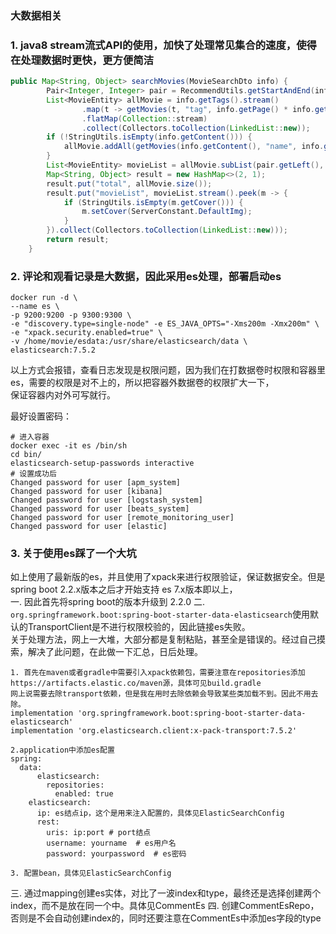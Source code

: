 ### 大数据相关
### 1. **java8 stream流式API的使用**，加快了处理常见集合的速度，使得在处理数据时更快，更方便简洁  

```java
public Map<String, Object> searchMovies(MovieSearchDto info) {
        Pair<Integer, Integer> pair = RecommendUtils.getStartAndEnd(info.getPage(), info.getSize());
        List<MovieEntity> allMovie = info.getTags().stream()
                .map(t -> getMovies(t, "tag", info.getPage() * info.getSize()))
                .flatMap(Collection::stream)
                .collect(Collectors.toCollection(LinkedList::new));
        if (!StringUtils.isEmpty(info.getContent())) {
            allMovie.addAll(getMovies(info.getContent(), "name", info.getPage() * info.getSize()));
        }
        List<MovieEntity> movieList = allMovie.subList(pair.getLeft(), pair.getRight() <= allMovie.size() ? pair.getRight() : allMovie.size());
        Map<String, Object> result = new HashMap<>(2, 1);
        result.put("total", allMovie.size());
        result.put("movieList", movieList.stream().peek(m -> {
            if (StringUtils.isEmpty(m.getCover())) {
                m.setCover(ServerConstant.DefaultImg);
            }
        }).collect(Collectors.toCollection(LinkedList::new)));
        return result;
    }
```

### 2. 评论和观看记录是大数据，因此采用es处理，部署启动es

```
docker run -d \
--name es \
-p 9200:9200 -p 9300:9300 \
-e "discovery.type=single-node" -e ES_JAVA_OPTS="-Xms200m -Xmx200m" \
-e "xpack.security.enabled=true" \
-v /home/movie/esdata:/usr/share/elasticsearch/data \
elasticsearch:7.5.2 

```
以上方式会报错，查看日志发现是权限问题，因为我们在打数据卷时权限和容器里es，需要的权限是对不上的，所以把容器外数据卷的权限扩大一下，  
保证容器内对外可写就行。  

最好设置密码：  
```
# 进入容器
docker exec -it es /bin/sh
cd bin/
elasticsearch-setup-passwords interactive
# 设置成功后
Changed password for user [apm_system]
Changed password for user [kibana]
Changed password for user [logstash_system]
Changed password for user [beats_system]
Changed password for user [remote_monitoring_user]
Changed password for user [elastic]
```  

### 3. 关于使用es踩了一个大坑
如上使用了最新版的es，并且使用了xpack来进行权限验证，保证数据安全。但是spring boot 2.2.x版本之后才开始支持 es 7.x版本即以上，  
一. 因此首先将spring boot的版本升级到 2.2.0
二. `org.springframework.boot:spring-boot-starter-data-elasticsearch`使用默认的TransportClient是不进行权限校验的，因此链接es失败。  
关于处理方法，网上一大堆，大部分都是复制粘贴，甚至全是错误的。经过自己摸索，解决了此问题，在此做一下汇总，日后处理。
```
1. 首先在maven或者gradle中需要引入xpack依赖包，需要注意在repositories添加https://artifacts.elastic.co/maven源，具体可见build.gradle
网上说需要去除transport依赖，但是我在用时去除依赖会导致某些类加载不到。因此不用去除。
implementation 'org.springframework.boot:spring-boot-starter-data-elasticsearch'
implementation 'org.elasticsearch.client:x-pack-transport:7.5.2'

2.application中添加es配置
spring:
  data:
      elasticsearch:
        repositories:
          enabled: true
    elasticsearch:
      ip: es结点ip，这个是用来注入配置的，具体见ElasticSearchConfig
      rest:
        uris: ip:port # port结点
        username: yourname  # es用户名
        password: yourpassword  # es密码

3. 配置bean，具体见ElasticSearchConfig
```
三. 通过mapping创建es实体，对比了一波index和type，最终还是选择创建两个index，而不是放在同一个中。具体见CommentEs
四. 创建CommentEsRepo，否则是不会自动创建index的，同时还要注意在CommentEs中添加es字段的type


